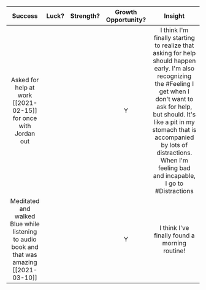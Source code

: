 | Success		| Luck?		| Strength?			| Growth Opportunity? 		| Insight 			|
| :----------: | :----------: | :----------: | :----------: | :----------: |
| Asked for help at work [[2021-02-15]] for once with Jordan out | | | Y | I think I'm finally starting to realize that asking for help should happen early. I'm also recognizing the #Feeling I get when I don't want to ask for help, but should. It's like a pit in my stomach that is accompanied by lots of distractions. When I'm feeling bad and incapable, I go to #Distractions |
| Meditated and walked Blue while listening to audio book and that was amazing [[2021-03-10]] | | | Y | I think I've finally found a morning routine!  |